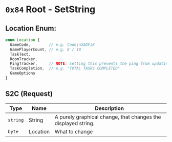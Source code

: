 ﻿# `0x84` Root - SetString

## Location Enum:
```ts
enum Location {
  GameCode,        // e.g. Code\nXADFJK
  GamePlayerCount, // e.g. 8 / 10
  TaskText,
  RoomTracker,
  PingTracker,     // NOTE: setting this prevents the ping from updating until it's set to the string "__unset" at which point it will go back to default behaviour. Strings can also be sent with %s, like "Your ping is: %s" which would update live w/ your ping
  TaskCompletion,  // e.g. "TOTAL TASKS COMPLETED"
  GameOptions
}
```

## S2C (Request)
| Type | Name | Description |
| --- | --- | --- |
| `string` | String | A purely graphical change, that changes the displayed string. |
| `byte` | Location | What to change |
